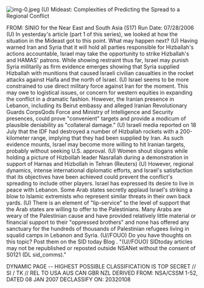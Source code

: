 ![img-0.jpeg](img-0.jpeg)
(U) Mideast: Complexities of Predicting the Spread to a Regional Conflict

FROM:
SINIO for the Near East and South Asia (S17) Run Date: 07/28/2006
(U) In yesterday's article (part 1 of this series), we looked at how the situation in the Mideast got to this point. What may happen next?
(U) Having warned Iran and Syria that it will hold all parties responsible for Hizballah's actions accountable, Israel may take the opportunity to strike Hizballah's and HAMAS' patrons. While showing restraint thus far, Israel may punish Syria militarily as firm evidence emerges showing that Syria supplied Hizballah with munitions that caused Israeli civilian casualties in the rocket attacks against Haifa and the north of Israel.
(U) Israel seems to be more constrained to use direct military force against Iran for the moment. This may owe to logistical issues, or concern for western equities in expanding the conflict in a dramatic fashion. However, the Iranian presence in Lebanon, including its Beirut embassy and alleged Iranian Revolutionary Guards CorpsQods Force and Ministry of Intelligence and Security presences, could prove "convenient" targets and provide a modicum of plausible deniability as "collateral damage."
(U) Israeli media reported on 18 July that the IDF had destroyed a number of Hizballah rockets with a 200-kilometer range, implying that they had been supplied by Iran. As such evidence mounts, Israel may become more willing to hit Iranian targets, probably without seeking U.S. approval.
(U) Women shout slogans while holding a picture of Hizbollah leader Nasrallah during a demonstration in support of Harnas and Hizbollah in Tehran (Reuters)
(U) However, regional dynamics, intense international diplomatic efforts, and Israel's satisfaction that its objectives have been achieved could prevent the conflict's spreading to include other players. Israel has expressed its desire to live in peace with Lebanon. Some Arab states secretly applaud Israel's striking a blow to Islamic extremists who represent similar threats in their own back yards.
(U) There is an element of "lip-service" to the level of support that the Arab states are willing to offer to the Palestinians. Many Arabs are weary of the Palestinian cause and have provided relatively little material or financial support to their "oppressed brothers" and none has offered any sanctuary for the hundreds of thousands of Palestinian refugees living in squalid camps in Lebanon and Syria.
(U//FOUO) Do you have thoughts on this topic? Post them on the SID today Blog .
"(U//FOUO) SIDtoday articles may not be republished or reposted outside NSANet without the consent of S0121 (DL sid_comms)."

DYNAMIC PAGE -- HIGHEST POSSIBLE CLASSIFICATION IS
TOP SECRET // SI / TK // REL TO USA AUS CAN GBR NZL
DERIVED FROM: NSA/CSSM 1-52, DATED 08 JAN 2007 DECLASSIFY ON: 20320108
